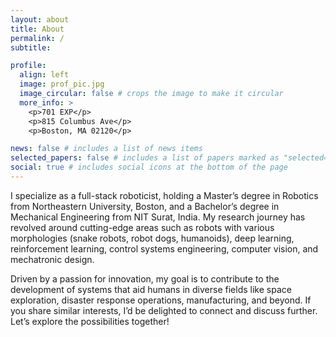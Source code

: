 ```yaml
---
layout: about
title: About
permalink: /
subtitle: 

profile:
  align: left
  image: prof_pic.jpg
  image_circular: false # crops the image to make it circular
  more_info: >
    <p>701 EXP</p>
    <p>815 Columbus Ave</p>
    <p>Boston, MA 02120</p>

news: false # includes a list of news items
selected_papers: false # includes a list of papers marked as "selected={true}"
social: true # includes social icons at the bottom of the page
---
```


I specialize as a full-stack roboticist, holding a Master’s degree in Robotics from Northeastern University, Boston, and a Bachelor’s degree in Mechanical Engineering from NIT Surat, India. My research journey has revolved around cutting-edge areas such as robots with various morphologies (snake robots, robot dogs, humanoids), deep learning, reinforcement learning, control systems engineering, computer vision, and mechatronic design.

Driven by a passion for innovation, my goal is to contribute to the development of systems that aid humans in diverse fields like space exploration, disaster response operations, manufacturing, and beyond. If you share similar interests, I’d be delighted to connect and discuss further. Let’s explore the possibilities together!
